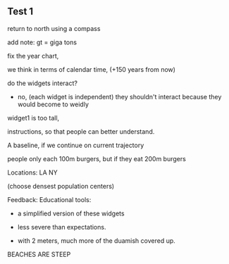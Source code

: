 ## Test 1

return to north using a compass

add note: gt = giga tons


fix the year chart, 

we think in terms of calendar time, 
(+150 years from now)

do the widgets interact?
- no, (each widget is independent)
they shouldn't interact because they would
become to weidly

widget1 is too tall,

instructions, so that people can better understand. 

A baseline, if we continue on current trajectory

people only each 100m burgers, but if they eat 200m burgers

Locations:
LA
NY

(choose densest population centers)

Feedback:
Educational tools:
- a simplified version of these widgets

- less severe than expectations. 
- with 2 meters, much more of the duamish covered up.

BEACHES ARE STEEP 



